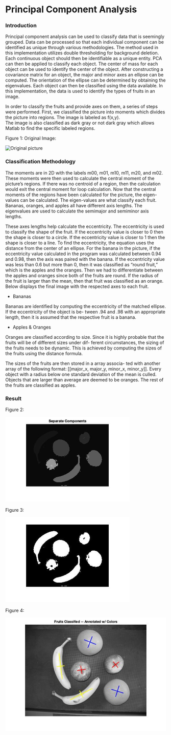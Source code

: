 # Principal Component Analysis

### Introduction

Principal component analysis can be used to classify data that is seemingly grouped. Data can be processed so that each individual component can be identified as unique through various methodologies. The method used in this implementation utilizes double thresholding for background deletion. Each continuous object should then be identifiable as a unique entity. PCA can then be applied to classify each object. The center of mass for each object can be used to identify the center of the object.
After constructing a covariance matrix for an object, the major and minor axes an ellipse can be computed. The orientation of the ellipse can be determined by obtaining the eigenvalues. Each object can then be classified using the data available. In this implementation, the data is used to identify the types of fruits in an image.

In order to classify the fruits and provide axes on them, a series of steps were performed.  First, we classified the picture into moments which divides the picture into regions.  The image is labeled as f(x,y).  
The image is also classified as dark gray or not dark gray which allows Matlab to find the specific labeled regions.  


Figure 1: Original Image:

![Original picture
](./READMEImage/F1.bmp)


### Classification Methodology

The moments are in 2D with the labels m00, m01, m10, m11, m20, and m02.  These moments were then used to calculate the central moment of the picture’s regions.  If there was no centroid of a region, then the 
calculation would exit the central moment for loop calculation.  Now that the central moments of the regions have been calculated for the picture, the eigen-values can be calculated.  The eigen-values are what classify each fruit. Bananas, oranges, and apples all have different axis lengths.  The eigenvalues are used to calculate the semimajor and semiminor axis lengths. 


These axes lengths help calculate the eccentricity.  The eccentricity is used to classify the shape of the fruit.  If the eccentricity value is closer to 0 then the shape is closer to a circle.  If the eccentricity value is
closer to 1 then the shape is closer to a line.  To find the eccentricity, the equation uses the distance from the center of an ellipse.  For the banana in the picture, if the eccentricity value calculated in the program was calculated between 0.94 and 0.98, then the axis was paired with the banana.  If the eccentricity value was less than 0.6 but more than 0, then it was classified as “round fruit,” which is the apples and the oranges.  Then we had to differentiate between the apples and oranges since both of the fruits are round.  If the radius of the fruit is larger than the mean, then that fruit was classified as an orange. Below displays the final image with the respected axes to each fruit.   

* Bananas

Bananas are identified by computing the eccentricity of the matched ellipse. If the eccentricity of the object is be- tween .94 and .98 with an appropriate length, then it is assumed that the respective fruit is a banana.

* Apples & Oranges

Oranges are classified according to size. Since it is highly probable that the fruits will be of different sizes under dif- ferent circumstances, the sizing of the fruits needs to be dynamic. This is achieved by computing the sizes of the fruits using the distance formula.

The sizes of the fruits are then stored in a array associa- ted with another array of the following format: [[major_x, major_y, minor_x, minor_y]]. Every object with a radius below one standard deviation of the mean is culled. Objects that are larger than average are deemed to be oranges. The rest of the fruits are classified as apples.

### Result 
Figure 2: 

![](./READMEImage/F2.jpg)

Figure 3: 

![](./READMEImage/F3.jpg)

Figure 4: 

![](./READMEImage/F4.jpg)
